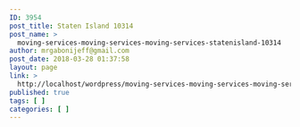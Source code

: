 ```yaml
---
ID: 3954
post_title: Staten Island 10314
post_name: >
  moving-services-moving-services-moving-services-statenisland-10314
author: mrgabonijeff@gmail.com
post_date: 2018-03-28 01:37:58
layout: page
link: >
  http://localhost/wordpress/moving-services-moving-services-moving-services-statenisland-10314/
published: true
tags: [ ]
categories: [ ]
---
```

